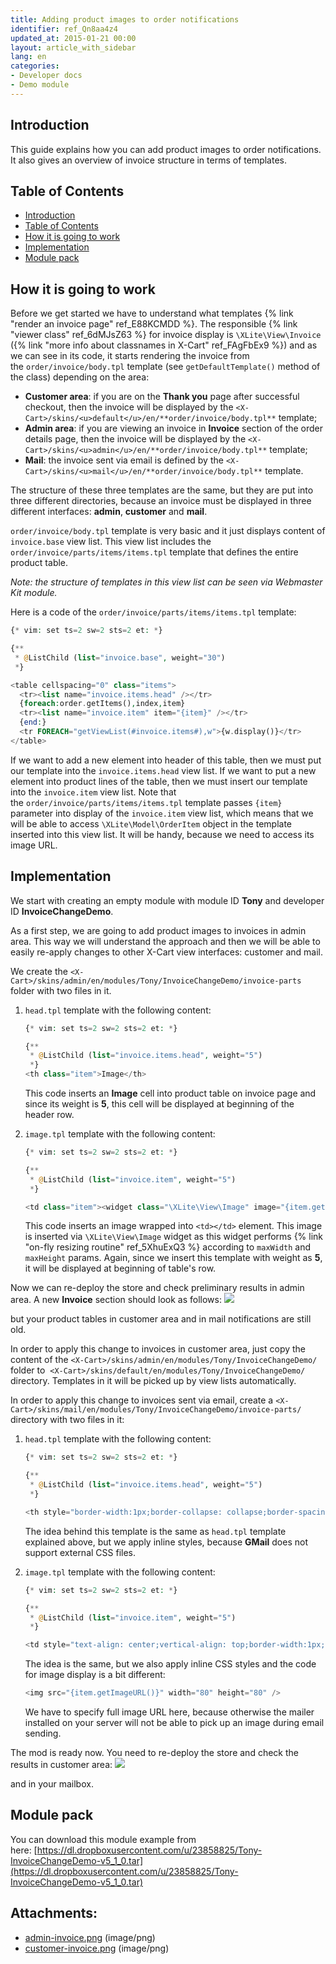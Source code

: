 ```yaml
---
title: Adding product images to order notifications
identifier: ref_Qn8aa4z4
updated_at: 2015-01-21 00:00
layout: article_with_sidebar
lang: en
categories:
- Developer docs
- Demo module
---
```


## Introduction

This guide explains how you can add product images to order notifications. It also gives an overview of invoice structure in terms of templates.

## Table of Contents

*   [Introduction](#introduction)
*   [Table of Contents](#table-of-contents)
*   [How it is going to work](#how-it-is-going-to-work)
*   [Implementation](#implementation)
*   [Module pack](#module-pack)

## How it is going to work

Before we get started we have to understand what templates {% link "render an invoice page" ref_E88KCMDD %}. The responsible {% link "viewer class" ref_6dMJsZ63 %} for invoice display is `\XLite\View\Invoice` ({% link "more info about classnames in X-Cart" ref_FAgFbEx9 %}) and as we can see in its code, it starts rendering the invoice from the `order/invoice/body.tpl` template (see `getDefaultTemplate()` method of the class) depending on the area:

*   **Customer area**: if you are on the **Thank you** page after successful checkout, then the invoice will be displayed by the `<X-Cart>/skins/<u>default</u>/en/**order/invoice/body.tpl**` template;
*   **Admin area**: if you are viewing an invoice in **Invoice** section of the order details page, then the invoice will be displayed by the `<X-Cart>/skins/<u>admin</u>/en/**order/invoice/body.tpl**` template;
*   **Mail**: the invoice sent via email is defined by the `<X-Cart>/skins/<u>mail</u>/en/**order/invoice/body.tpl**` template.

The structure of these three templates are the same, but they are put into three different directories, because an invoice must be displayed in three different interfaces: **admin**, **customer** and **mail**. 

`order/invoice/body.tpl` template is very basic and it just displays content of `invoice.base` view list. This view list includes the `order/invoice/parts/items/items.tpl` template that defines the entire product table.

_Note: the structure of templates in this view list can be seen via Webmaster Kit module._

Here is a code of the `order/invoice/parts/items/items.tpl` template: 

```php
{* vim: set ts=2 sw=2 sts=2 et: *}

{**
 * @ListChild (list="invoice.base", weight="30")
 *}

<table cellspacing="0" class="items">
  <tr><list name="invoice.items.head" /></tr>
  {foreach:order.getItems(),index,item}
  <tr><list name="invoice.item" item="{item}" /></tr>
  {end:}
  <tr FOREACH="getViewList(#invoice.items#),w">{w.display()}</tr>
</table>
```

If we want to add a new element into header of this table, then we must put our template into the `invoice.items.head` view list. If we want to put a new element into product lines of the table, then we must insert our template into the `invoice.item` view list. Note that the `order/invoice/parts/items/items.tpl` template passes `{item}` parameter into display of the `invoice.item` view list, which means that we will be able to access `\XLite\Model\OrderItem` object in the template inserted into this view list. It will be handy, because we need to access its image URL.

## Implementation

We start with creating an empty module with module ID **Tony** and developer ID **InvoiceChangeDemo**.

As a first step, we are going to add product images to invoices in admin area. This way we will understand the approach and then we will be able to easily re-apply changes to other X-Cart view interfaces: customer and mail.

We create the `<X-Cart>/skins/admin/en/modules/Tony/InvoiceChangeDemo/invoice-parts` folder with two files in it.

1.  `head.tpl` template with the following content: 

    ```php
    {* vim: set ts=2 sw=2 sts=2 et: *}

    {**
     * @ListChild (list="invoice.items.head", weight="5")
     *}
    <th class="item">Image</th>
    ```

    This code inserts an **Image** cell into product table on invoice page and since its weight is **5**, this cell will be displayed at beginning of the header row.

2.  `image.tpl` template with the following content: 

    ```php
    {* vim: set ts=2 sw=2 sts=2 et: *}

    {**
     * @ListChild (list="invoice.item", weight="5")
     *}

    <td class="item"><widget class="\XLite\View\Image" image="{item.getImage()}" maxWidth="80" maxHeight="80" /></td>
    ```

    This code inserts an image wrapped into `<td></td>` element. This image is inserted via `\XLite\View\Image` widget as this widget performs {% link "on-fly resizing routine" ref_5XhuExQ3 %} according to `maxWidth` and `maxHeight` params. Again, since we insert this template with weight as **5**, it will be displayed at beginning of table's row.

Now we can re-deploy the store and check preliminary results in admin area. A new **Invoice** section should look as follows: ![]({{site.baseurl}}/attachments/8225446/8356205.png)

but your product tables in customer area and in mail notifications are still old.

In order to apply this change to invoices in customer area, just copy the content of the `<X-Cart>/skins/admin/en/modules/Tony/InvoiceChangeDemo/` folder to 
`<X-Cart>/skins/default/en/modules/Tony/InvoiceChangeDemo/` directory. Templates in it will be picked up by view lists automatically.

In order to apply this change to invoices sent via email, create a `<X-Cart>/skins/mail/en/modules/Tony/InvoiceChangeDemo/invoice-parts/` directory with two files in it:

1.  `head.tpl` template with the following content: 

    ```php
    {* vim: set ts=2 sw=2 sts=2 et: *}

    {**
     * @ListChild (list="invoice.items.head", weight="5")
     *}

    <th style="border-width:1px;border-collapse: collapse;border-spacing: 0px;border-style: solid;border-color: #c4c4c4;text-align: left;background: #f9f9f9 none;font-weight: normal;padding: 12px 22px;white-space: nowrap;color: #000000;font-size: 16px;">Image</th>
    ```

    The idea behind this template is the same as `head.tpl` template explained above, but we apply inline styles, because **GMail** does not support external CSS files.

2.  `image.tpl` template with the following content: 

    ```php
    {* vim: set ts=2 sw=2 sts=2 et: *}

    {**
     * @ListChild (list="invoice.item", weight="5")
     *}

    <td style="text-align: center;vertical-align: top;border-width:1px;border-collapse: collapse;border-spacing: 0px;border-style: solid;border-color: #c4c4c4;padding: 10px 20px;vertical-align: top;"><img src="{item.getImageURL()}" width="80" height="80" /></td>
    ```

    The idea is the same, but we also apply inline CSS styles and the code for image display is a bit different: 

    ```php
    <img src="{item.getImageURL()}" width="80" height="80" />
    ```

    We have to specify full image URL here, because otherwise the mailer installed on your server will not be able to pick up an image during email sending.

The mod is ready now. You need to re-deploy the store and check the results in customer area:
![]({{site.baseurl}}/attachments/8225446/8356206.png)

and in your mailbox.

## Module pack

You can download this module example from here: [https://dl.dropboxusercontent.com/u/23858825/Tony-InvoiceChangeDemo-v5_1_0.tar](https://dl.dropboxusercontent.com/u/23858825/Tony-InvoiceChangeDemo-v5_1_0.tar)

## Attachments:

* [admin-invoice.png]({{site.baseurl}}/attachments/8225446/8356205.png) (image/png)
* [customer-invoice.png]({{site.baseurl}}/attachments/8225446/8356206.png) (image/png)